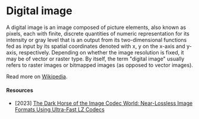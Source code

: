 # Digital image

A digital image is an image composed of picture elements, also known as pixels, each with finite, discrete quantities of numeric representation for its intensity or gray level that is an output from its two-dimensional functions fed as input by its spatial coordinates denoted with x, y on the x-axis and y-axis, respectively. Depending on whether the image resolution is fixed, it may be of vector or raster type. By itself, the term "digital image" usually refers to raster images or bitmapped images (as opposed to vector images).

Read more on [Wikipedia](https://en.wikipedia.org/wiki/Digital_image).

#### Resources
- [2023] [The Dark Horse of the Image Codec World: Near-Lossless Image Formats Using Ultra-Fast LZ Codecs](https://richg42.blogspot.com/2023/04/a-dead-simple-lossless-or-lossy-lz4.html)
